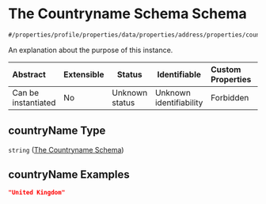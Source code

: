 # The Countryname Schema Schema

```txt
#/properties/profile/properties/data/properties/address/properties/countryName#/properties/profile/properties/data/properties/address/properties/countryName
```

An explanation about the purpose of this instance.


| Abstract            | Extensible | Status         | Identifiable            | Custom Properties | Additional Properties | Access Restrictions | Defined In                                                                                          |
| :------------------ | ---------- | -------------- | ----------------------- | :---------------- | --------------------- | ------------------- | --------------------------------------------------------------------------------------------------- |
| Can be instantiated | No         | Unknown status | Unknown identifiability | Forbidden         | Allowed               | none                | [policy_transaction.schema.json\*](../../out/policy_transaction.schema.json "open original schema") |

## countryName Type

`string` ([The Countryname Schema](policy_transaction-properties-the-profile-schema-properties-the-profile-data-schema-properties-the-address-schema-properties-the-countryname-schema.md))

## countryName Examples

```json
"United Kingdom"
```
